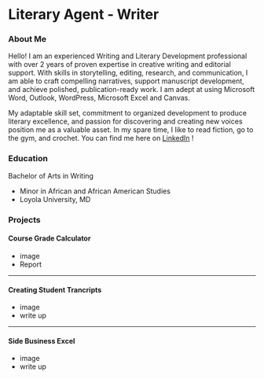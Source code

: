 # Literary Agent - Writer

### About Me 
Hello! I am an experienced Writing and Literary Development professional with
over 2 years of proven expertise in creative writing and editorial support.
With skills in storytelling, editing, research, and communication, I am able to craft
compelling narratives, support manuscript development, and achieve polished,
publication-ready work. I am adept at using Microsoft Word, Outlook, WordPress,
Microsoft Excel and Canvas.

My adaptable skill set, commitment to organized development to produce literary
excellence, and passion for discovering and creating new voices position me as a
valuable asset. In my spare time, I like to read fiction, go to the gym, and crochet.
You can find me here on [LinkedIn](www.linkedin.com/in/cleighlawson) !

### Education 
Bachelor of Arts in Writing
* Minor in African and African American Studies
* Loyola University, MD

### Projects

#### Course Grade Calculator 
 - image
 - Report

***
#### Creating Student Trancripts 
 - image
 - write up

***
#### Side Business Excel
 - image
 - write up
